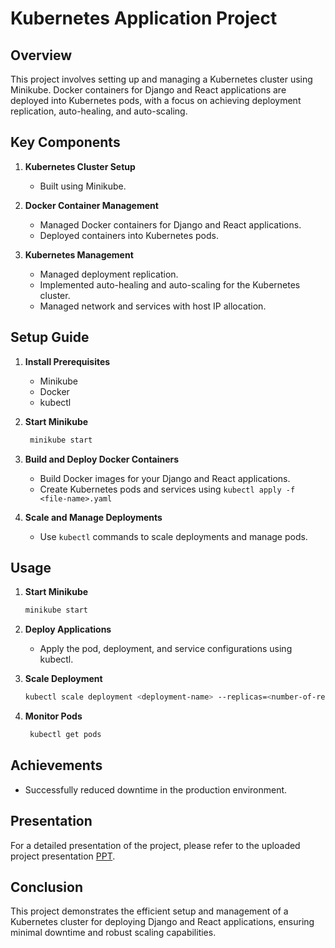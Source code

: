 # Kubernetes Application Project

## Overview
This project involves setting up and managing a Kubernetes cluster using Minikube. Docker containers for Django and React applications are deployed into Kubernetes pods, with a focus on achieving deployment replication, auto-healing, and auto-scaling.

## Key Components
1. **Kubernetes Cluster Setup**
   - Built using Minikube.

2. **Docker Container Management**
   - Managed Docker containers for Django and React applications.
   - Deployed containers into Kubernetes pods.

3. **Kubernetes Management**
   - Managed deployment replication.
   - Implemented auto-healing and auto-scaling for the Kubernetes cluster.
   - Managed network and services with host IP allocation.

## Setup Guide
1. **Install Prerequisites**
   - Minikube
   - Docker
   - kubectl
     
2. **Start Minikube**
   ```bash
    minikube start
    ```

3. **Build and Deploy Docker Containers**
   - Build Docker images for your Django and React applications.
   - Create Kubernetes pods and services using ` kubectl apply -f <file-name>.yaml `

4. **Scale and Manage Deployments**
    - Use `kubectl` commands to scale deployments and manage pods.

## Usage
1. **Start Minikube**
   ```bash
   minikube start
   ```
   
2. **Deploy Applications**
   - Apply the pod, deployment, and service configurations using kubectl.

3. **Scale Deployment**
   ```bash
   kubectl scale deployment <deployment-name> --replicas=<number-of-replicas>
   ```

5. **Monitor Pods**
   ```bash
    kubectl get pods
   ```

## Achievements
- Successfully reduced downtime in the production environment.

## Presentation
For a detailed presentation of the project, please refer to the uploaded project presentation [PPT](Kubernetes_Deployment.pptx).

## Conclusion
This project demonstrates the efficient setup and management of a Kubernetes cluster for deploying Django and React applications, ensuring minimal downtime and robust scaling capabilities.
